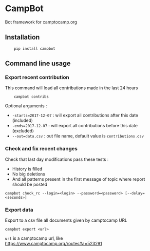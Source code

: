 # CampBot

Bot framework for camptocamp.org

## Installation

```batch
    pip install campbot
```

## Command line usage

### Export recent contribution

This command will load all contributions made in the last 24 hours

```batch
    campbot contribs
```

Optional arguments : 

* `-starts=2017-12-07` : will export all contributions after this date (included)
* `-ends=2017-12-07` : will export all contributions before this date (excluded)
* `--out=data.csv` : out file name, default value is `contributions.csv`


### Check and fix recent changes
Check that last day modifications pass these tests : 
  
* History is filled
* No big deletions
* And all patterns present in the first message of topic where report should be posted

```batch
campbot check_rc --login=<login> --password=<password> [--delay=<seconds>]
```
  
  
### Export data

Export to a csv file all documents given by camptocamp URL

```batch
campbot export <url>
```

`url` is a camptocamp url, like https://www.camptocamp.org/routes#a=523281



